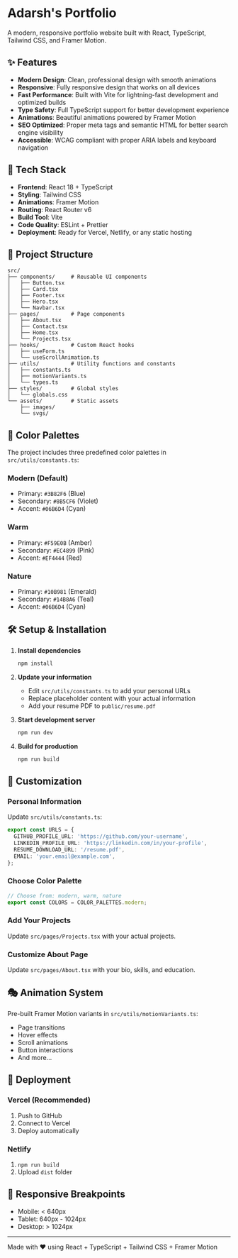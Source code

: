 # Adarsh's Portfolio

A modern, responsive portfolio website built with React, TypeScript, Tailwind CSS, and Framer Motion.

## ✨ Features

- **Modern Design**: Clean, professional design with smooth animations
- **Responsive**: Fully responsive design that works on all devices
- **Fast Performance**: Built with Vite for lightning-fast development and optimized builds
- **Type Safety**: Full TypeScript support for better development experience
- **Animations**: Beautiful animations powered by Framer Motion
- **SEO Optimized**: Proper meta tags and semantic HTML for better search engine visibility
- **Accessible**: WCAG compliant with proper ARIA labels and keyboard navigation

## 🚀 Tech Stack

- **Frontend**: React 18 + TypeScript
- **Styling**: Tailwind CSS
- **Animations**: Framer Motion
- **Routing**: React Router v6
- **Build Tool**: Vite
- **Code Quality**: ESLint + Prettier
- **Deployment**: Ready for Vercel, Netlify, or any static hosting

## 📁 Project Structure

```
src/
├── components/     # Reusable UI components
│   ├── Button.tsx
│   ├── Card.tsx
│   ├── Footer.tsx
│   ├── Hero.tsx
│   └── Navbar.tsx
├── pages/          # Page components
│   ├── About.tsx
│   ├── Contact.tsx
│   ├── Home.tsx
│   └── Projects.tsx
├── hooks/          # Custom React hooks
│   ├── useForm.ts
│   └── useScrollAnimation.ts
├── utils/          # Utility functions and constants
│   ├── constants.ts
│   ├── motionVariants.ts
│   └── types.ts
├── styles/         # Global styles
│   └── globals.css
└── assets/         # Static assets
    ├── images/
    └── svgs/
```

## 🎨 Color Palettes

The project includes three predefined color palettes in `src/utils/constants.ts`:

### Modern (Default)
- Primary: `#3B82F6` (Blue)
- Secondary: `#8B5CF6` (Violet)  
- Accent: `#06B6D4` (Cyan)

### Warm
- Primary: `#F59E0B` (Amber)
- Secondary: `#EC4899` (Pink)
- Accent: `#EF4444` (Red)

### Nature
- Primary: `#10B981` (Emerald)
- Secondary: `#14B8A6` (Teal)
- Accent: `#06B6D4` (Cyan)

## 🛠️ Setup & Installation

1. **Install dependencies**
   ```bash
   npm install
   ```

2. **Update your information**
   - Edit `src/utils/constants.ts` to add your personal URLs
   - Replace placeholder content with your actual information
   - Add your resume PDF to `public/resume.pdf`

3. **Start development server**
   ```bash
   npm run dev
   ```

4. **Build for production**
   ```bash
   npm run build
   ```

## 📝 Customization

### Personal Information
Update `src/utils/constants.ts`:

```typescript
export const URLS = {
  GITHUB_PROFILE_URL: 'https://github.com/your-username',
  LINKEDIN_PROFILE_URL: 'https://linkedin.com/in/your-profile',
  RESUME_DOWNLOAD_URL: '/resume.pdf',
  EMAIL: 'your.email@example.com',
};
```

### Choose Color Palette
```typescript
// Choose from: modern, warm, nature
export const COLORS = COLOR_PALETTES.modern;
```

### Add Your Projects
Update `src/pages/Projects.tsx` with your actual projects.

### Customize About Page
Update `src/pages/About.tsx` with your bio, skills, and education.

## 🎭 Animation System

Pre-built Framer Motion variants in `src/utils/motionVariants.ts`:
- Page transitions
- Hover effects  
- Scroll animations
- Button interactions
- And more...

## 🚀 Deployment

### Vercel (Recommended)
1. Push to GitHub
2. Connect to Vercel
3. Deploy automatically

### Netlify
1. `npm run build`
2. Upload `dist` folder

## 📱 Responsive Breakpoints
- Mobile: < 640px
- Tablet: 640px - 1024px  
- Desktop: > 1024px

---

Made with ❤️ using React + TypeScript + Tailwind CSS + Framer Motion
